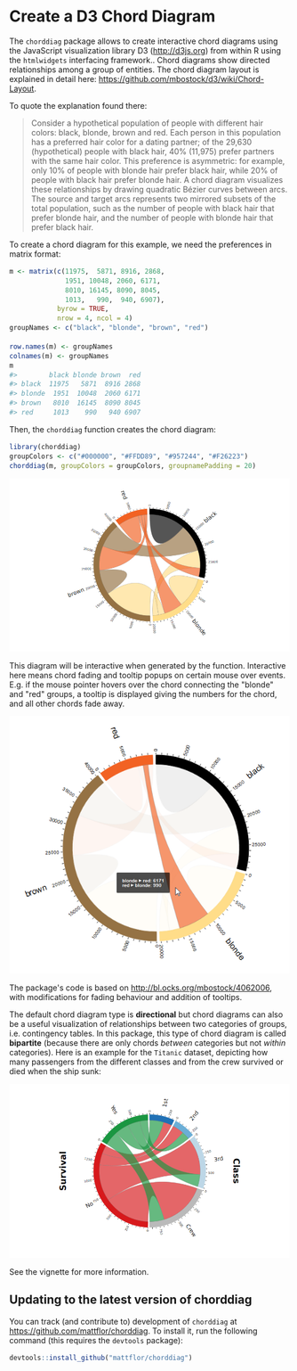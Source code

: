 <!-- README.md is generated from README.Rmd. Please edit that file -->
Create a D3 Chord Diagram
=========================

The `chorddiag` package allows to create interactive chord diagrams using the JavaScript visualization library D3 (<http://d3js.org>) from within R using the `htmlwidgets` interfacing framework.. Chord diagrams show directed relationships among a group of entities. The chord diagram layout is explained in detail here: <https://github.com/mbostock/d3/wiki/Chord-Layout>.

To quote the explanation found there:

> Consider a hypothetical population of people with different hair colors: black, blonde, brown and red. Each person in this population has a preferred hair color for a dating partner; of the 29,630 (hypothetical) people with black hair, 40% (11,975) prefer partners with the same hair color. This preference is asymmetric: for example, only 10% of people with blonde hair prefer black hair, while 20% of people with black hair prefer blonde hair. A chord diagram visualizes these relationships by drawing quadratic Bézier curves between arcs. The source and target arcs represents two mirrored subsets of the total population, such as the number of people with black hair that prefer blonde hair, and the number of people with blonde hair that prefer black hair.

To create a chord diagram for this example, we need the preferences in matrix format:

``` r
m <- matrix(c(11975,  5871, 8916, 2868,
              1951, 10048, 2060, 6171,
              8010, 16145, 8090, 8045,
              1013,   990,  940, 6907),
            byrow = TRUE,
            nrow = 4, ncol = 4)
groupNames <- c("black", "blonde", "brown", "red")

row.names(m) <- groupNames
colnames(m) <- groupNames
m
#>        black blonde brown  red
#> black  11975   5871  8916 2868
#> blonde  1951  10048  2060 6171
#> brown   8010  16145  8090 8045
#> red     1013    990   940 6907
```

Then, the `chorddiag` function creates the chord diagram:

``` r
library(chorddiag)
groupColors <- c("#000000", "#FFDD89", "#957244", "#F26223")
chorddiag(m, groupColors = groupColors, groupnamePadding = 20)
```

![Directional chord diagram for the hair dataset](README-chorddiagram-hair-directional.png)

This diagram will be interactive when generated by the function. Interactive here means chord fading and tooltip popups on certain mouse over events. E.g. if the mouse pointer hovers over the chord connecting the "blonde" and "red" groups, a tooltip is displayed giving the numbers for the chord, and all other chords fade away.

![Directional chord diagram for the hair dataset](README-chorddiagram-hair-directional-tooltip.png)

The package's code is based on <http://bl.ocks.org/mbostock/4062006>, with modifications for fading behaviour and addition of tooltips.

The default chord diagram type is **directional** but chord diagrams can also be a useful visualization of relationships between two categories of groups, i.e. contingency tables. In this package, this type of chord diagram is called **bipartite** (because there are only chords *between* categories but not *within* categories). Here is an example for the `Titanic` dataset, depicting how many passengers from the different classes and from the crew survived or died when the ship sunk:

![Bipartite chord diagram for the Titanic dataset](README-chorddiagram-titanic-bipartite.png)

See the vignette for more information.

Updating to the latest version of chorddiag
-------------------------------------------

You can track (and contribute to) development of `chorddiag` at <https://github.com/mattflor/chorddiag>. To install it, run the following command (this requires the `devtools` package):

``` r
devtools::install_github("mattflor/chorddiag")
```
